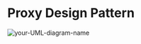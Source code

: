# Proxy Design Pattern
![your-UML-diagram-name](https://www.plantuml.com/plantuml/proxy?src=https://raw.githubusercontent.com/hcdniak/design_patterns/main/proxy/uml-diagram.puml)
